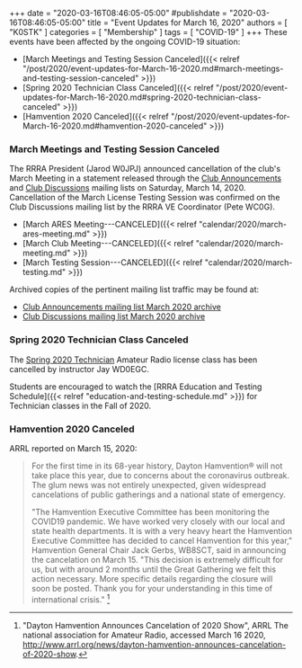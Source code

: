 +++
date = "2020-03-16T08:46:05-05:00"
#publishdate = "2020-03-16T08:46:05-05:00"
title = "Event Updates for March 16, 2020"
authors = [ "K0STK" ]
categories = [ "Membership" ]
tags = [ "COVID-19" ]
+++
These events have been affected by the ongoing COVID-19 situation:

* [March Meetings and Testing Session Canceled]({{< relref "/post/2020/event-updates-for-March-16-2020.md#march-meetings-and-testing-session-canceled" >}})
* [Spring 2020 Technician Class Canceled]({{< relref "/post/2020/event-updates-for-March-16-2020.md#spring-2020-technician-class-canceled" >}})
* [Hamvention 2020 Canceled]({{< relref "/post/2020/event-updates-for-March-16-2020.md#hamvention-2020-canceled" >}})

<!--more-->

### March Meetings and Testing Session Canceled

The RRRA President (Jarod W0JPJ) announced cancellation of the club's
March Meeting in a statement released through the
[Club Announcements](https://lists.rrra.org/mailman/listinfo/announce)
and
[Club Discussions](https://lists.rrra.org/mailman/listinfo/rrra)
mailing lists on Saturday, March 14, 2020. Cancellation of the March License
Testing Session was confirmed on the Club Discussions mailing list by
the RRRA VE Coordinator (Pete WC0G).

* [March ARES Meeting---CANCELED]({{< relref "calendar/2020/march-ares-meeting.md" >}})
* [March Club Meeting---CANCELED]({{< relref "calendar/2020/march-meeting.md" >}})
* [March Testing Session---CANCELED]({{< relref "calendar/2020/march-testing.md" >}})

Archived copies of the pertinent mailing list traffic may be found at:

* [Club Announcements mailing list March 2020 archive](https://lists.rrra.org/pipermail/announce/2020-March/thread.html)
* [Club Discussions mailing list March 2020 archive](https://lists.rrra.org/pipermail/rrra/2020-March/thread.html)

### Spring 2020 Technician Class Canceled

The [Spring 2020 Technician](/dates/spring-2020-technician/) Amateur
Radio license class has been cancelled by instructor Jay WD0EGC.

Students are encouraged to watch the
[RRRA Education and Testing Schedule]({{< relref "education-and-testing-schedule.md" >}})
for Technician classes in the Fall of 2020.

### Hamvention 2020 Canceled

ARRL reported on March 15, 2020:

>For the first time in its 68-year history, Dayton Hamvention&reg;
>will not take place this year, due to concerns about the coronavirus
>outbreak. The glum news was not entirely unexpected, given widespread
>cancelations of public gatherings and a national state of emergency.
>
>"The Hamvention Executive Committee has been monitoring the COVID19 pandemic. We have worked very closely with our local and state health departments. It is with a very heavy heart the Hamvention Executive Committee has decided to cancel Hamvention for this year," Hamvention General Chair Jack Gerbs, WB8SCT, said in announcing the cancelation on March 15. "This decision is extremely difficult for us, but with around 2 months until the Great Gathering we felt this action necessary. More specific details regarding the closure will soon be posted. Thank you for your understanding in this time of international crisis." [^1]

[^1]: "Dayton Hamvention Announces Cancelation of 2020 Show", ARRL The national association for Amateur Radio, accessed March 16 2020, http://www.arrl.org/news/dayton-hamvention-announces-cancelation-of-2020-show.
